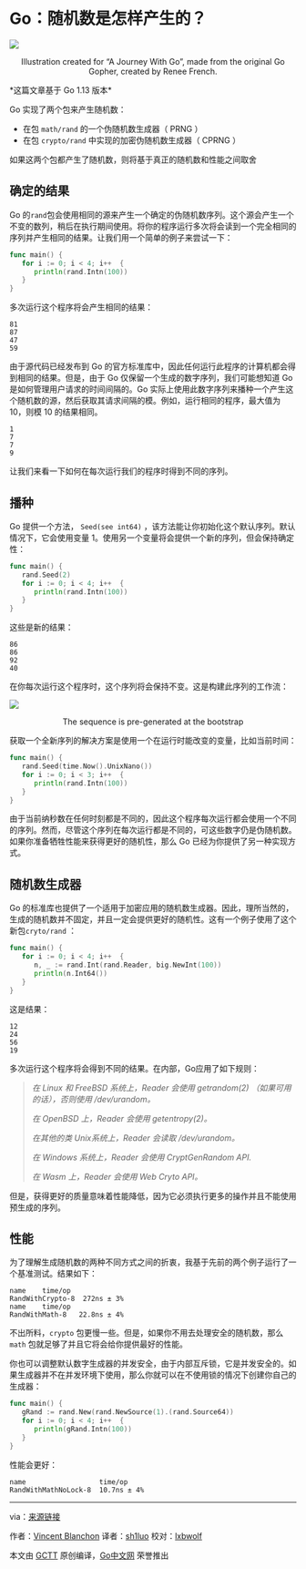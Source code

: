 # Go：随机数是怎样产生的？

![](https://raw.githubusercontent.com/studygolang/gctt-images2/master/20191202-Go-How-Are-Random-Numbers-Generated/01.png)

<p align="center">Illustration created for “A Journey With Go”, made from the original Go Gopher, created by Renee French.</p>
*这篇文章基于 Go 1.13 版本*

Go 实现了两个包来产生随机数：

- 在包 `math/rand` 的一个伪随机数生成器（ PRNG ）
- 在包 `crypto/rand` 中实现的加密伪随机数生成器（ CPRNG ）

如果这两个包都产生了随机数，则将基于真正的随机数和性能之间取舍

## 确定的结果

Go 的`rand`包会使用相同的源来产生一个确定的伪随机数序列。这个源会产生一个不变的数列，稍后在执行期间使用。将你的程序运行多次将会读到一个完全相同的序列并产生相同的结果。让我们用一个简单的例子来尝试一下：

```go
func main() {
   for i := 0; i < 4; i++  {
      println(rand.Intn(100))
   }
}
```

多次运行这个程序将会产生相同的结果：

```
81
87
47
59
```

由于源代码已经发布到 Go 的官方标准库中，因此任何运行此程序的计算机都会得到相同的结果。但是，由于 Go 仅保留一个生成的数字序列，我们可能想知道 Go 是如何管理用户请求的时间间隔的。Go 实际上使用此数字序列来播种一个产生这个随机数的源，然后获取其请求间隔的模。例如，运行相同的程序，最大值为 10，则模 10 的结果相同。

```
1
7
7
9
```

让我们来看一下如何在每次运行我们的程序时得到不同的序列。

## 播种

Go 提供一个方法， `Seed(see int64)` ，该方法能让你初始化这个默认序列。默认情况下，它会使用变量 1。使用另一个变量将会提供一个新的序列，但会保持确定性：

```go
func main() {
   rand.Seed(2)
   for i := 0; i < 4; i++  {
      println(rand.Intn(100))
   }
}
```

这些是新的结果：

```
86
86
92
40
```

在你每次运行这个程序时，这个序列将会保持不变。这是构建此序列的工作流：

![](https://raw.githubusercontent.com/studygolang/gctt-images2/master/20191202-Go-How-Are-Random-Numbers-Generated/02.png)

<p align="center">The sequence is pre-generated at the bootstrap</p>
获取一个全新序列的解决方案是使用一个在运行时能改变的变量，比如当前时间：

```go
func main() {
   rand.Seed(time.Now().UnixNano())
   for i := 0; i < 3; i++  {
      println(rand.Intn(100))
   }
}
```

由于当前纳秒数在任何时刻都是不同的，因此这个程序每次运行都会使用一个不同的序列。然而，尽管这个序列在每次运行都是不同的，可这些数字仍是伪随机数。如果你准备牺牲性能来获得更好的随机性，那么 Go 已经为你提供了另一种实现方式。

## 随机数生成器

Go 的标准库也提供了一个适用于加密应用的随机数生成器。因此，理所当然的，生成的随机数并不固定，并且一定会提供更好的随机性。这有一个例子使用了这个新包`cryto/rand` ：

```go
func main() {
   for i := 0; i < 4; i++  {
      n, _ := rand.Int(rand.Reader, big.NewInt(100))
      println(n.Int64())
   }
}
```

这是结果：

```
12
24
56
19
```

多次运行这个程序将会得到不同的结果。在内部，Go应用了如下规则：

> *在 Linux 和 FreeBSD 系统上，Reader 会使用 getrandom(2) （如果可用的话），否则使用 /dev/urandom。*
>
> *在 OpenBSD 上，Reader 会使用 getentropy(2)。*
>
> *在其他的类 Unix系统上，Reader 会读取 /dev/urandom。*
>
> *在 Windows 系统上，Reader 会使用 CryptGenRandom API.*
>
> *在 Wasm 上，Reader 会使用 Web Cryto API。*

但是，获得更好的质量意味着性能降低，因为它必须执行更多的操作并且不能使用预生成的序列。

## 性能

为了理解生成随机数的两种不同方式之间的折衷，我基于先前的两个例子运行了一个基准测试。结果如下：

```
name    time/op
RandWithCrypto-8  272ns ± 3%
name    time/op
RandWithMath-8   22.8ns ± 4%
```

不出所料，`crypto` 包更慢一些。但是，如果你不用去处理安全的随机数，那么 `math` 包就足够了并且它将会给你提供最好的性能。

你也可以调整默认数字生成器的并发安全，由于内部互斥锁，它是并发安全的。如果生成器并不在并发环境下使用，那么你就可以在不使用锁的情况下创建你自己的生成器：

```go
func main() {
   gRand := rand.New(rand.NewSource(1).(rand.Source64))
   for i := 0; i < 4; i++  {
      println(gRand.Intn(100))
   }
}

```

性能会更好：

```
name                  time/op
RandWithMathNoLock-8  10.7ns ± 4%
```

---

via：<u>[来源链接](https://medium.com/a-journey-with-go/go-how-are-random-numbers-generated-e58ee8696999)</u>

作者：[Vincent Blanchon](https://medium.com/@blanchon.vincent?source=post_page-----e58ee8696999----------------------)
译者：[sh1luo](https://github.com/sh1luo)
校对：[lxbwolf](https://github.com/lxbwolf)

本文由 [GCTT](https://github.com/studygolang/GCTT) 原创编译，[Go中文网](https://studygolang.com/) 荣誉推出